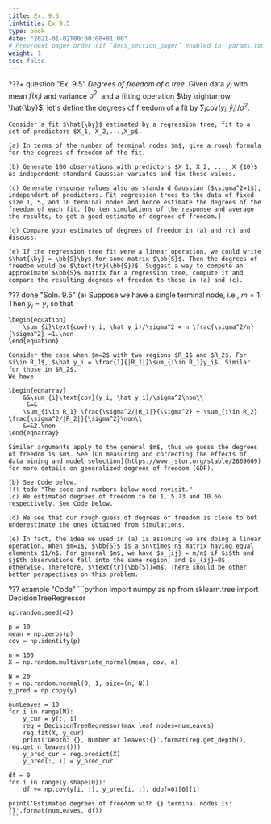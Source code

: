 ```yaml
---
title: Ex. 9.5
linktitle: Ex 9.5
type: book
date: "2021-01-02T00:00:00+01:00"
# Prev/next pager order (if `docs_section_pager` enabled in `params.toml`)
weight: 1
toc: false
---
```


???+ question "Ex. 9.5"
    *Degrees of freedom of a tree*. Given data $y_i$ with mean $f(x_i)$ and variance $\sigma^2$, and a fitting operation $\by \rightarrow \hat{\by}$, let's define the degrees of freedom of a fit by $\sum_{i}\text{cov}(y_i, \hat y_i)/\sigma^2$.

	Consider a fit $\hat{\by}$ estimated by a regression tree, fit to a set of predictors $X_1, X_2,...,X_p$.
	
	(a) In terms of the number of terminal nodes $m$, give a rough formula for the degrees of freedom of the fit.
	
    (b) Generate 100 observations with predictors $X_1, X_2, ..., X_{10}$ as independent standard Gaussian variates and fix these values.
	
    (c) Generate response values also as standard Gaussian ($\sigma^2=1$), independent of predictors. Fit regression trees to the data of fixed size 1, 5, and 10 terminal nodes and hence estimate the degrees of the freedom of each fit. [Do ten simulations of the response and average the results, to get a good estimate of degrees of freedom.]
	
    (d) Compare your estimates of degrees of freedom in (a) and (c) and discuss.
	
    (e) If the regression tree fit were a linear operation, we could write $\hat{\by} = \bb{S}\by$ for some matrix $\bb{S}$. Then the degrees of freedom would be $\text{tr}(\bb{S})$. Suggest a way to compute an approximate $\bb{S}$ matrix for a regression tree, compute it and compare the resulting degrees of freedom to those in (a) and (c).

??? done "Soln. 9.5"
    (a) Suppose we have a single terminal node, i.e., $m=1$. Then $\hat y_i = \bar y$, so that 
	
    \begin{equation}
		\sum_{i}\text{cov}(y_i, \hat y_i)/\sigma^2 = n \frac{\sigma^2/n}{\sigma^2} =1.\non
	\end{equation}
	
    Consider the case when $m=2$ with two regions $R_1$ and $R_2$. For $i\in R_1$, $\hat y_i = \frac{1}{|R_1|}\sum_{i\in R_1}y_i$. Similar for those in $R_2$.
	We have 
	
    \begin{eqnarray}
		&&\sum_{i}\text{cov}(y_i, \hat y_i)/\sigma^2\non\\
		 &=& 
		\sum_{i\in R_1} \frac{\sigma^2/|R_1|}{\sigma^2} + \sum_{i\in R_2} \frac{\sigma^2/|R_2|}{\sigma^2}\non\\
		&=&2.\non
	\end{eqnarray}
	
    Similar arguments apply to the general $m$, thus we guess the degrees of freedom is $m$. See [On measuring and correcting the effects of data mining and model selection](https://www.jstor.org/stable/2669609) for more details on generalized degrees of freedom (GDF).
	
    (b) See Code below.
	!!! todo "The code and numbers below need revisit."
    (c) We estimated degrees of freedom to be 1, 5.73 and 10.66 respectively. See Code below.
	
    (d) We see that our rough guess of degrees of freedom is close to but underestimate the ones obtained from simulations.
	
    (e) In fact, the idea we used in (a) is assuming we are doing a linear operation. When $m=1$, $\bb{S}$ is a $n\times n$ matrix having equal elements $1/n$. For general $m$, we have $s_{ij} = m/n$ if $i$th and $j$th observations fall into the same region, and $s_{ij}=0$ otherwise. Therefore, $\text{tr}(\bb{S})=m$. There should be other better perspectives on this problem. 

??? example "Code"
    ```python
    import numpy as np
    from sklearn.tree import DecisionTreeRegressor

    np.random.seed(42)

    p = 10
    mean = np.zeros(p)
    cov = np.identity(p)

    n = 100
    X = np.random.multivariate_normal(mean, cov, n)

    N = 20
    y = np.random.normal(0, 1, size=(n, N))
    y_pred = np.copy(y)

    numLeaves = 10
    for i in range(N):
        y_cur = y[:, i]
        reg = DecisionTreeRegressor(max_leaf_nodes=numLeaves)
        reg.fit(X, y_cur)
        print('Depth: {}, Number of leaves:{}'.format(reg.get_depth(), reg.get_n_leaves()))
        y_pred_cur = reg.predict(X)
        y_pred[:, i] = y_pred_cur

    df = 0
    for i in range(y.shape[0]):
        df += np.cov(y[i, :], y_pred[i, :], ddof=0)[0][1]

    print('Estimated degrees of freedom with {} terminal nodes is: {}'.format(numLeaves, df))
    ```
